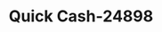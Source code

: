 ---
f_zip-code: 89445
f_state-code: NV
title: Quick Cash-24898
f_phone: 775-625-2274
f_city-only: Winnemucca
f_address: 1038 Grass Valley Road Winnemucca
f_location-unique-id: '24898'
slug: quick-cash-24898
updated-on: '2024-05-30T13:46:58.046Z'
created-on: '2024-05-30T13:36:59.803Z'
published-on: '2024-05-30T13:54:32.469Z'
f_city-state: cms/city/winnemucca-nv.md
f_company: cms/company/quick-cash.md
f_state: cms/state/nevada.md
layout: '[payday-loan].html'
tags: payday-loan
---